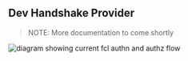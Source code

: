 ## Dev Handshake Provider

> NOTE: More documentation to come shortly

![diagram showing current fcl authn and authz flow](../dev-wallet/assets/FLC-AUTHN-AUTHZ-FLOWS-v1.png)
